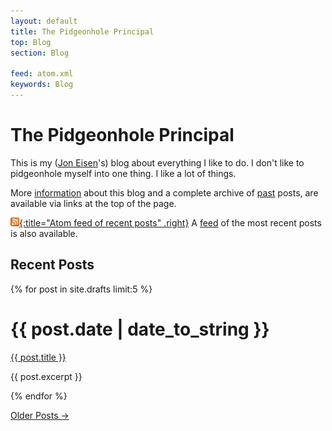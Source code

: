 ```yaml
---
layout: default
title: The Pidgeonhole Principal
top: Blog
section: Blog

feed: atom.xml
keywords: Blog
---
```


The Pidgeonhole Principal
========================

This is my ([Jon Eisen](/)'s) blog about everything I like to do. I don't like to pidgeonhole myself into one thing. I like a lot of things.

More [information](info.html) about this blog and a complete archive of [past](past.html) posts, are 
available via links at the top of the page.

[![Feed icon](/files/css/feed-icon-14x14.png){:title="Atom feed of recent posts" .right}][feed]
A [feed][] of the most recent posts is also available.

[feed]: /iem/atom.xml

Recent Posts
------------

{% for post in site.drafts limit:5 %}
<div class="section list">
  <h1>{{ post.date | date_to_string }}</h1>
  <p class="line">
  <a class="title" href="{{ post.url }}">{{ post.title }}</a>
  </p>
  <p class="excerpt">{{ post.excerpt }}</p>
</div>
{% endfor %}

<p>
<a href="past.html">Older Posts &rarr;</a>
</p>
